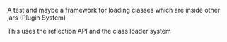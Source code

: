 A test and maybe a framework for loading classes which are inside other jars (Plugin System)

This uses the reflection API and the class loader system